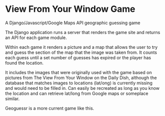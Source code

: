 # View From Your Window Game
A Django/Javascript/Google Maps API geographic guessing game

The Django application runs a server that renders the game site and returns an API for each game module. 

Within each game it renders a picture and a map that allows the user to try and guess the section of the map that the image was taken from. It counts each guess until a set number of guesses has expired or the player has found the location.

It includes the images that were originally used with the game based on pictures from The View From Your Window on the Daily Dish, although the database that matches images to locations (lat/ong) is currently missing and would need to be filled in.  Can easily be recreated as long as you know the location and can retrieve lat/long from Google maps or someplace similar.

Geoguessr is a more current game like this.
